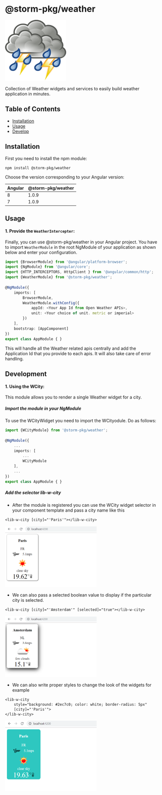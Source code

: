 # @storm-pkg/weather

<p align="left">
    <img src="https://raw.githubusercontent.com/jeetadhikari92/w-lib/master/projects/docs/assets/w.png" width="200" height="200">
</p>

Collection of Weather widgets and services to easily build weather application in minutes.

## Table of Contents
* [Installation](#installation)
* [Usage](#usage)
* [Develop](#development)


## Installation

First you need to install the npm module:

```sh
npm install @storm-pkg/weather
```

Choose the version corresponding to your Angular version:

 Angular     | @storm-pkg/weather
 ----------- | ------------------- 
 8           | 1.0.9  
 7           | 1.0.9         


## Usage

#### 1. Provide the `WeatherIntercepter`:

Finally, you can use @storm-pkg/weather in your Angular project. You have to import `WeatherModule` in the root NgModule of your application as shown below and enter your
configuration.

```ts
import {BrowserModule} from '@angular/platform-browser';
import {NgModule} from '@angular/core';
import {HTTP_INTERCEPTORS, HttpClient } from '@angular/common/http';
import {WeatherModule} from '@storm-pkg/weather';

@NgModule({
    imports: [
        BrowserModule,
        WeatherModule.withConfig({
            appId: <Your App Id from Open Weather APIs>,
            unit: <Your choice of unit. metric or imperial>
        })
    ],
    bootstrap: [AppComponent]
})
export class AppModule { }
```

This will handle all the Weather related apis centrally and add the Application Id that you provide to each apis.
It will also take care of error handling.

## Development

#### 1. Using the WCity:

This module allows you to render a single Weather widget for a city.

##### Import the module in your NgModule
To use the WCityWidget you need to import the WCityodule. Do as follows:

```ts
import {WCityModule} from '@storm-pkg/weather';

@NgModule({
    ...
    imports: [
        ...
        WCityModule
    ],
    ...
})
export class AppModule { }
```

##### Add the selector lib-w-city
- After the module is registered you can use the WCity widget selector in your component template and pass a city name
like this
```
<lib-w-city [city]="'Paris'"></lib-w-city>
```

<p align="left">
    <img src="https://raw.githubusercontent.com/jeetadhikari92/w-lib/master/projects/docs/assets/WCity/sample1.PNG" width="300" height="200"> 
</p>

- We can also pass a selected boolean value to display if the particular city is selected.
```
<lib-w-city [city]="'Amsterdam'" [selected]="true"></lib-w-city>
```

<p align="left">
    <img src="https://raw.githubusercontent.com/jeetadhikari92/w-lib/master/projects/docs/assets/WCity/sample2.PNG"  width="300" height="200">
</p>

- We can also write proper styles to change the look of the widgets for example
```
<lib-w-city 
    style="background: #2ec7c0; color: white; border-radius: 5px"
    [city]="'Paris'">
</lib-w-city>
```

<p align="left">
    <img src="https://raw.githubusercontent.com/jeetadhikari92/w-lib/master/projects/docs/assets/WCity/sample3.PNG"  width="300" height="230">
</p>
